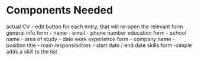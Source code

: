 # Components Needed
actual CV
    - edit button for each entry, that will re-open the relevant form
general info form
    - name
    - email
    - phone number
education form
    - school name
    - area of study
    - date
work experience form
    - company name
    - position title
    - main responsibilities
    - start date / end date
skills form
    -simple adds a skill to the list